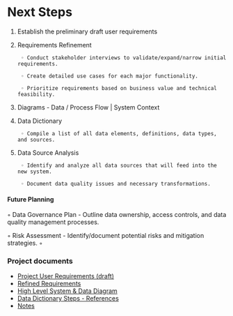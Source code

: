 # Next Steps

1. Establish the preliminary draft user requirements
2. Requirements Refinement

        ◦ Conduct stakeholder interviews to validate/expand/narrow initial requirements.

        ◦ Create detailed use cases for each major functionality.

        ◦ Prioritize requirements based on business value and technical feasibility.
3. Diagrams - Data / Process Flow | System Context
        <!--
        ◦ Develop a high-level diagram showing how the new system will interact with external systems and users.
        ◦ Design flowcharts or UML activity diagrams to illustrate key business processes the system will support.
        -->
4. Data Dictionary

        ◦ Compile a list of all data elements, definitions, data types, and sources.

5. Data Source Analysis

        ◦ Identify and analyze all data sources that will feed into the new system.

        ◦ Document data quality issues and necessary transformations.

#### Future Planning
◦ Data Governance Plan - Outline data ownership, access controls, and data quality management processes.

◦ Risk Assessment - Identify/document potential risks and mitigation strategies. 
◦ 

### Project documents

- [Project User Requirements (draft)](/docs/Project%20Requirements.md)
- [Refined Requirements](/docs/Refined%20Requirements.md)
- [High Level System & Data Diagram](/docs/Project%20Diagrams.md)
- [Data Dictionary Steps - References](/docs/Data%20Dictionary%20Steps%20-%20References.md)
- [Notes](/docs/Notes.md)